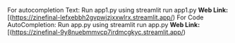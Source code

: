 For autocompletion Text:
Run app1.py using streamlit run app1.py
**Web Link:** [(https://zinefinal-lefxebbh2gvpwjzjxxwlrx.streamlit.app/)
For Code AutoCompletion:
Run app.py using streamlit run app.py
**Web Link:** [(https://zinefinal-9y8nuebmmvcp7irdmcgkyc.streamlit.app/)
